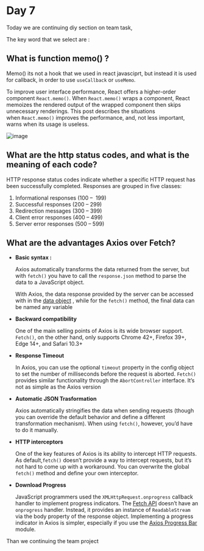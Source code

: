 # Day 7 
Today we are continuing diy section on team task,

The key word that we select are :

## What is function memo() ?
Memo() its not a hook that we used in react javasciprt, but instead it is used for callback, in order to use `useCallback` or `useMemo`. 

To improve user interface performance, React offers a higher-order component `React.memo()`. When `React.memo()` wraps a component, React memoizes the rendered output of the wrapped component then skips unnecessary renderings. This post describes the situations when `React.memo()` improves the performance, and, not less important, warns when its usage is useless.

![image](https://user-images.githubusercontent.com/85722211/200617900-8a056009-dd22-424a-b21d-8566fc5e987c.png)

## What are the http status codes, and what is the meaning of each code?
HTTP response status codes indicate whether a specific HTTP request has been successfully completed. Responses are grouped in five classes:

1. Informational responses (100 –  199)
2. Successful responses (200 – 299)
3. Redirection messages (300 – 399)
4. Client error responses (400 – 499)
5. Server error responses (500 – 599)

## What are the advantages Axios over Fetch?
- **Basic syntax :**
    
    Axios automatically transforms the data returned from the server, but with `fetch()`
     you have to call the `response.json` method to parse the data to a JavaScript object.
    
    With Axios, the data response provided by the server can be accessed with in the [data object](https://github.com/axios/axios#response-schema)
    , while for the `fetch()`  method, the final data can be named any variable
    
- **Backward compatibility**
    
    One of the main selling points of Axios is its wide browser support. `Fetch()`, on the other hand, only supports Chrome 42+, Firefox 39+, Edge 14+, and Safari 10.3+
    
- **Response Timeout**
    
    In Axios, you can use the optional `timeout` property in the config object to set the number of milliseconds before the request is aborted. `Fetch()` provides similar functionality through the `AbortController` interface. It’s not as simple as the Axios version
    
- **Automatic JSON Trasformation**
    
    Axios automatically stringifies the data when sending requests (though you can override the default behavior and define a different transformation mechanism). When using `fetch()`, however, you’d have to do it manually.
    
- **HTTP interceptors**
    
    One of the key features of Axios is its ability to intercept HTTP requests. As default,`fetch()` doesn’t provide a way to intercept requests, but it’s not hard to come up with a workaround. You can overwrite the global `fetch()` method and define your own interceptor.
    
- **Download Progress**
    
    JavaScript programmers used the `XMLHttpRequest.onprogress` callback handler to implement progress indicators. The [Fetch API](https://blog.logrocket.com/patterns-for-data-fetching-in-react-981ced7e5c56/#:~:text=these%20alternative%20implementations.-,Using%20the%20Fetch%20API,-I%E2%80%99ve%20used%20Fetch) doesn’t have an `onprogress` handler. Instead, it provides an instance of `ReadableStream` via the body property of the response object. Implementing a progress indicator in Axios is simpler, especially if you use the [Axios Progress Bar](https://github.com/rikmms/progress-bar-4-axios/)
     module.
     
Than we continuing the team project
